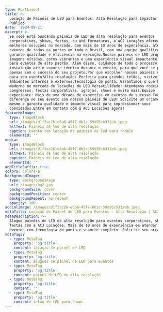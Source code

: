 ```yaml
---
type: PostLayout
title: >-
  Locação de Painéis de LED para Eventos: Alta Resolução para Impactar Seu
  Público
date: '2024-09-21'
excerpt: >-
  Se você está buscando painéis de LED de alta resolução para eventos
  corporativos, shows, festas, ou até formaturas, a ACJ Locações oferece as
  melhores soluções no mercado. Com mais de 10 anos de experiência, atendemos
  eventos de todos os portes em todo o Brasil, com uma equipe qualificada que
  garante qualidade e eficiência na execução.Nossos painéis de LED proporcionam
  imagens nítidas, cores vibrantes e uma experiência visual impactante, ideal
  para eventos de alto padrão. Além disso, cuidamos de todo o processo, desde a
  instalação até o suporte técnico durante o evento, para que você se preocupe
  apenas com o sucesso do seu projeto.Por que escolher nossos painéis de LED
  para seu evento?Alta resolução: Perfeita para grandes telões, visíveis em
  ambientes internos e externos.Tecnologia de ponta: Garantimos o que há de mais
  moderno no mercado de locações de LED.Versatilidade: Atendemos rodeios,
  congressos, festas corporativas, igrejas, shows e muito mais.Equipe
  experiente: Mais de uma década de expertise em eventos de sucesso.Faça a
  diferença no seu evento com nossos painéis de LED! Solicite um orçamento hoje
  mesmo e garanta qualidade e impacto visual para impressionar seus
  convidados.Entre em contato com a ACJ Locações agora!
featuredImage:
  type: ImageBlock
  url: /images/d1f3ac26-e6a6-45f7-8b1c-59d95cb332eb.jpeg
  altText: Paineis de led de alta resolução
  caption: Evento com locação de paineis de led para rodeio
  elementId: ''
media:
  type: ImageBlock
  url: /images/d1f3ac26-e6a6-45f7-8b1c-59d95cb332eb.jpeg
  altText: Paineis de led de alta resolução
  caption: Painéis de Led de alta resolução
  elementId: ''
addTitleSuffix: true
colors: colors-a
backgroundImage:
  type: BackgroundImage
  url: /images/bg2.jpg
  backgroundSize: cover
  backgroundPosition: center
  backgroundRepeat: no-repeat
  opacity: 100
socialImage: /images/d1f3ac26-e6a6-45f7-8b1c-59d95cb332eb.jpeg
metaTitle: Locação de Painel de LED para Eventos - Alta Resolução | ACJ Locações
metaDescription: >-
  Alugue painéis de LED de alta resolução para eventos corporativos, shows e
  festas com a ACJ Locações. Mais de 10 anos de experiência em atender grandes
  eventos com tecnologia de ponta e suporte completo. Solicite seu orçamento!
metaTags:
  - type: MetaTag
    property: 'og:title'
    content: locação de painel de LED
  - type: MetaTag
    property: 'og:title'
    content: aluguel de painel de LED para eventos
  - type: MetaTag
    property: 'og:title'
    content: painel de LED de alta resolução
  - type: MetaTag
    property: 'og:title'
    content: ''
  - type: MetaTag
    property: 'og:title'
    content: telão de LED para shows
---
```

